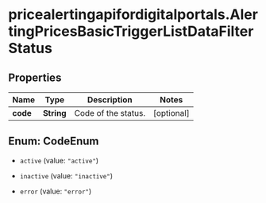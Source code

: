 # pricealertingapifordigitalportals.AlertingPricesBasicTriggerListDataFilterStatus

## Properties

Name | Type | Description | Notes
------------ | ------------- | ------------- | -------------
**code** | **String** | Code of the status. | [optional] 



## Enum: CodeEnum


* `active` (value: `"active"`)

* `inactive` (value: `"inactive"`)

* `error` (value: `"error"`)




